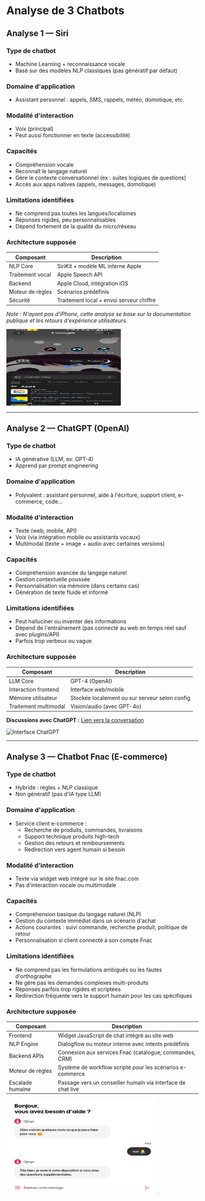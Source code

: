 # Analyse de 3 Chatbots

## Analyse 1 — Siri

### Type de chatbot

- Machine Learning + reconnaissance vocale
- Basé sur des modèles NLP classiques (pas génératif par défaut)

### Domaine d'application

- Assistant personnel : appels, SMS, rappels, météo, domotique, etc.

### Modalité d'interaction

- Voix (principal)
- Peut aussi fonctionner en texte (accessibilité)

### Capacités

- Compréhension vocale
- Reconnaît le langage naturel
- Gère le contexte conversationnel (ex : suites logiques de questions)
- Accès aux apps natives (appels, messages, domotique)

### Limitations identifiées

- Ne comprend pas toutes les langues/localismes
- Réponses rigides, peu personnalisables
- Dépend fortement de la qualité du micro/réseau

### Architecture supposée

| Composant | Description |
|-----------|-------------|
| NLP Core | SiriKit + modèle ML interne Apple |
| Traitement vocal | Apple Speech API |
| Backend | Apple Cloud, intégration iOS |
| Moteur de règles | Scénarios prédéfinis |
| Sécurité | Traitement local + envoi serveur chiffré |

*Note : N'ayant pas d'iPhone, cette analyse se base sur la documentation publique et les retours d'expérience utilisateurs.*

<img src="google.jpg" alt="Interface Siri" width="300" height="200" />

---

<div style="page-break-before: always;"></div>

## Analyse 2 — ChatGPT (OpenAI)

### Type de chatbot

- IA générative (LLM, ex: GPT-4)
- Apprend par prompt engineering

### Domaine d'application

- Polyvalent : assistant personnel, aide à l'écriture, support client, e-commerce, code…

### Modalité d'interaction

- Texte (web, mobile, API)
- Voix (via intégration mobile ou assistants vocaux)
- Multimodal (texte + image + audio avec certaines versions)

### Capacités

- Compréhension avancée du langage naturel
- Gestion contextuelle poussée
- Personnalisation via mémoire (dans certains cas)
- Génération de texte fluide et informé

### Limitations identifiées

- Peut halluciner ou inventer des informations
- Dépend de l'entraînement (pas connecté au web en temps réel sauf avec plugins/API)
- Parfois trop verbeux ou vague

### Architecture supposée

| Composant | Description |
|-----------|-------------|
| LLM Core | GPT-4 (OpenAI) |
| Interaction frontend | Interface web/mobile |
| Mémoire utilisateur | Stockée localement ou sur serveur selon config |
| Traitement multimodal | Vision/audio (avec GPT-4o) |

**Discussions avec ChatGPT :** [Lien vers la conversation](https://chatgpt.com/share/6864f716-4ecc-8010-bcba-42e30c436718)

<img src="chatgpt.png" alt="Interface ChatGPT" width="400" height="250" />

---

<div style="page-break-before: always;"></div>

## Analyse 3 — Chatbot Fnac (E-commerce)

### Type de chatbot

- Hybride : règles + NLP classique
- Non génératif (pas d'IA type LLM)

### Domaine d'application

- Service client e-commerce :
  - Recherche de produits, commandes, livraisons
  - Support technique produits high-tech
  - Gestion des retours et remboursements
  - Redirection vers agent humain si besoin

### Modalité d'interaction

- Texte via widget web intégré sur le site fnac.com
- Pas d'interaction vocale ou multimodale

### Capacités

- Compréhension basique du langage naturel (NLP)
- Gestion du contexte immédiat dans un scénario d'achat
- Actions courantes : suivi commande, recherche produit, politique de retour
- Personnalisation si client connecté à son compte Fnac

### Limitations identifiées

- Ne comprend pas les formulations ambiguës ou les fautes d'orthographe
- Ne gère pas les demandes complexes multi-produits
- Réponses parfois trop rigides et scriptées
- Redirection fréquente vers le support humain pour les cas spécifiques

### Architecture supposée

| Composant | Description |
|-----------|-------------|
| Frontend | Widget JavaScript de chat intégré au site web |
| NLP Engine | Dialogflow ou moteur interne avec intents prédéfinis |
| Backend APIs | Connexion aux services Fnac (catalogue, commandes, CRM) |
| Moteur de règles | Système de workflow scripté pour les scénarios e-commerce |
| Escalade humaine | Passage vers un conseiller humain via interface de chat live |

<img src="image.png" alt="Capture d'écran du chatbot Fnac" width="400" height="250" />
